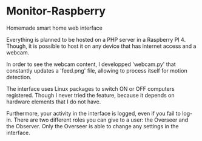 # Monitor-Raspberry
 Homemade smart home web interface

Everything is planned to be hosted on a PHP server in a Raspberry PI 4. Though, it is possible to host it on any device that has internet access and a webcam.

In order to see the webcam content, I developped 'webcam.py' that constantly updates a 'feed.png' file, allowing to process itself for motion detection.

The interface uses Linux packages to switch ON or OFF computers registered. Though I never tried the feature, because it depends on hardware elements that I do not have.

Furthermore, your activity in the interface is logged, even if you fail to log-in. There are two different roles you can give to a user: the Overseer and the Observer. Only the Overseer is able to change any settings in the interface.
